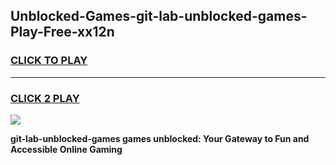 
## Unblocked-Games-git-lab-unblocked-games-Play-Free-xx12n
<h3>
<a href="https://premium76.site?title=git-lab-unblocked-games&ref=10A">CLICK TO PLAY</a></h3>
<hr>

<h3>
<a href="https://premium76.site?title=git-lab-unblocked-games&ref=10A">CLICK 2 PLAY</a>
  
</h3>

<a href="https://premium76.site?title=git-lab-unblocked-games&ref=10A"><img src="https://clearcache.store/games.png"></a>


**git-lab-unblocked-games games unblocked: Your Gateway to Fun and Accessible Online Gaming**
